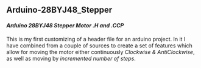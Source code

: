 ## Arduino-28BYJ48_Stepper
#### *Arduino 28BYJ48 Stepper Motor .H and .CCP*

This is my first customizing of a header file for an arduino project. In it I have combined from a couple of sources to create a set of features which allow for moving the motor either continuously _Clockwise & AntiClockwise_, as well as moving by _incremented number of steps_.


